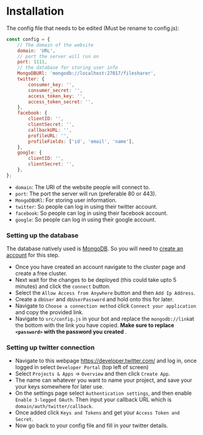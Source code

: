 # Installation

The config file that needs to be edited (Must be rename to config.js):
```js
const config = {
	// The domain of the website
	domain: 'URL',
	// port the server will run on
	port: 1111,
	// the database for storing user info
	MongoDBURl: 'mongodb://localhost:27017/filesharer',
	twitter: {
		consumer_key: '',
		consumer_secret: '',
		access_token_key: '',
		access_token_secret: '',
	},
	facebook: {
		clientID: '',
		clientSecret: '',
		callbackURL: '',
		profileURL: '',
		profileFields: ['id', 'email', 'name'],
	},
	google: {
		clientID: '',
		clientSecret: '',
	},
};
```

* `domain`: The URl of the website people will connect to.
* `port`: The port the server will run (preferable 80 or 443).
* `MongoDBURl`: For storing user information.
* `twitter`: So people can log in using their twitter account.
* `facebook`: So people can log in using their facebook account.
* `google`: So people can log in using their google account.


### Setting up the database
The database natively used is [MongoDB](https://www.mongodb.com/). So you will need to [create an account](https://www.mongodb.com/try) for this step.

* Once you have created an account navigate to the cluster page and create a free cluster.
* Next wait for the changes to be deployed (this could take upto 5 minutes) and click the `connect` button.
* Select the `Allow Access from Anywhere` button and then `Add Ip Address`.
* Create a `dbUser` and `dbUserPassword` and hold onto this for later.
* Navigate to `Choose a connection method` click `Connect your application` and copy the provided link.
* Navigate to `src/config.js` in your bot and replace the `mongodb://link`at the bottom with the link you have copied. **Make sure to replace `<password>` with the password you created** .

### Setting up twitter connection
* Navigate to this webpage https://developer.twitter.com/ and log in, once logged in select `Developer Portal` (top left of screen)
* Select `Projects & Apps` -> `Overview` and then click `Create App`.
* The name can whatever you want to name your project, and save your your keys somewhere for later use.
* On the settings page select `Authentication settings`, and then enable `Enable 3-legged OAuth`. Then input your callback URL which is `domain/auth/twitter/callback`.
* Once added click `Keys and Tokens` and get your `Access Token and Secret`. 
* Now go back to your config file and fill in your twitter details.
